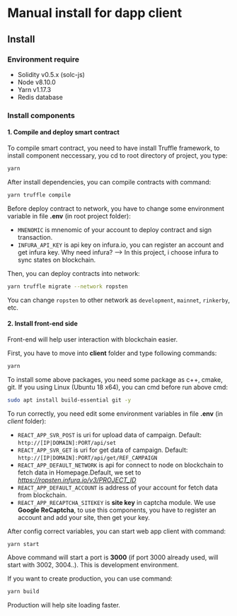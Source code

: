# Manual install for dapp client
## Install
### Environment require
- Solidity v0.5.x (solc-js)
- Node v8.10.0
- Yarn v1.17.3
- Redis database
### Install components
#### 1. Compile and deploy smart contract
To compile smart contract, you need to have install Truffle framework, to install component neccessary, you cd to root directory of project, you type:

```bash
yarn
```

After install dependencies, you can compile contracts with command:

```bash
yarn truffle compile
```

Before deploy contract to network, you have to change some environment variable in file **.env** (in root project folder):
- ``MNENOMIC`` is mnenomic of your account to deploy contract and sign transaction.
- ``INFURA_API_KEY`` is api key on infura.io, you can register an account and get infura key. Why need infura? --> In this project, i choose infura to sync states on blockchain.

Then, you can deploy contracts into network:

```bash
yarn truffle migrate --network ropsten
```

You can change ``ropsten`` to other network as ``development``, ``mainnet``, ``rinkerby``, etc.
#### 2. Install front-end side
Front-end will help user interaction with blockchain easier.

First, you have to move into **client** folder and type following commands:

```bash
yarn
```

To install some above packages, you need some package as c++, cmake, git. If you using Linux (Ubuntu 18 x64), you can cmd before run above cmd:

 ```bash
sudo apt install build-essential git -y
```

To run correctly, you need edit some environment variables in file **.env** (in *client* folder):
- ``REACT_APP_SVR_POST`` is uri for upload data of campaign. Default: ``http://[IP|DOMAIN]:PORT/api/set``
- ``REACT_APP_SVR_GET`` is uri for get data of campaign. Default: ``http://[IP|DOMAIN]:PORT/api/get/REF_CAMPAIGN``
- ``REACT_APP_DEFAULT_NETWORK`` is api for connect to node on blockchain to fetch data in Homepage.Default, we set to *https://ropsten.infura.io/v3/PROJECT_ID*
- ``REACT_APP_DEFAULT_ACCOUNT`` is address of your account for fetch data from blockchain.
- ``REACT_APP_RECAPTCHA_SITEKEY`` is **site key** in captcha module. We use **Google ReCaptcha**, to use this components, you have to register an account and add your site, then get your key.

After config correct variables, you can start web app client with command:

```bash
yarn start
```

Above command will start a port is **3000** (if port 3000 already used, will start with 3002, 3004..). This is development environment.

If you want to create production, you can use command:

```bash
yarn build
```

Production will help site loading faster.
